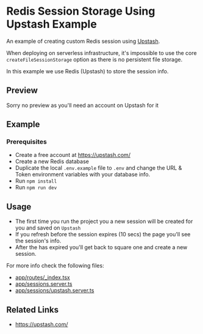 # Redis Session Storage Using Upstash Example

An example of creating custom Redis session using [Upstash](https://upstash.com/).

When deploying on serverless infrastructure, it's impossible to use the core `createFileSessionStorage` option as there is no persistent file storage.

In this example we use Redis (Upstash) to store the session info.

## Preview

Sorry no preview as you'll need an account on Upstash for it

## Example

### Prerequisites

- Create a free account at https://upstash.com/
- Create a new Redis database
- Duplicate the local `.env.example` file to `.env` and change the URL & Token environment variables
  with your database info.
- Run `npm install`
- Run `npm run dev`

## Usage

- The first time you run the project you a new session will be created for you and saved on `Upstash`
- If you refresh before the session expires (10 secs) the page you'll see the session's info.
- After the has expired you'll get back to square one and create a new session.

For more info check the following files:

- [app/routes/_index.tsx](app/routes/_index.tsx)
- [app/sessions.server.ts](app/sessions.server.ts)
- [app/sessions/upstash.server.ts](app/sessions/upstash.server.ts)

## Related Links

- https://upstash.com/
